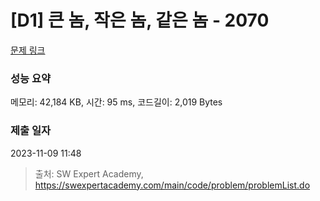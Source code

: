 # [D1] 큰 놈, 작은 놈, 같은 놈 - 2070 

[문제 링크](https://swexpertacademy.com/main/code/problem/problemDetail.do?contestProbId=AV5QQ6qqA40DFAUq) 

### 성능 요약

메모리: 42,184 KB, 시간: 95 ms, 코드길이: 2,019 Bytes

### 제출 일자

2023-11-09 11:48



> 출처: SW Expert Academy, https://swexpertacademy.com/main/code/problem/problemList.do
